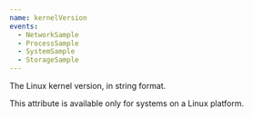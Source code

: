 ```yaml
---
name: kernelVersion
events:
  - NetworkSample
  - ProcessSample
  - SystemSample
  - StorageSample
---
```


The Linux kernel version, in string format.

This attribute is available only for systems on a Linux platform.